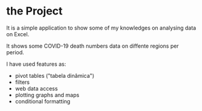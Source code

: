 # the Project

It is a simple application to show some of my knowledges on analysing data on Excel.

It shows some COVID-19 death numbers data on diffente regions per period. 

I have used features as:
- pivot tables ("tabela dinâmica")
- filters
- web data access
- plotting graphs and maps
- conditional formatting
